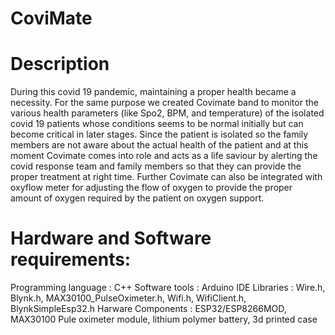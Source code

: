 # CoviMate

# Description
During this covid 19 pandemic, maintaining a proper health became a necessity. For the same purpose we created Covimate band to monitor the various health parameters (like Spo2, BPM, and temperature) of the isolated covid 19 patients whose conditions seems to be normal initially but can become critical in later stages. Since the patient is isolated so the family members are not aware about the actual health of the patient and at this moment Covimate comes into role and acts as a life saviour by alerting the covid response team and family members so that they can provide the proper treatment at right time. Further Covimate can also be integrated with oxyflow meter for adjusting the flow of oxygen to provide the proper amount of oxygen required by the patient on oxygen support.

# Hardware and Software requirements:
Programming language : C++
Software tools : Arduino IDE
Libraries : Wire.h, Blynk.h, MAX30100_PulseOximeter.h, Wifi.h, WifiClient.h, BlynkSimpleEsp32.h
Harware Components : ESP32/ESP8266MOD, MAX30100 Pule oximeter module, lithium polymer battery, 3d printed case
